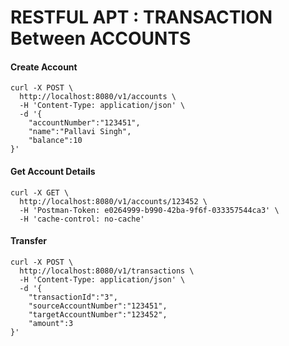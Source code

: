 # RESTFUL APT : TRANSACTION Between ACCOUNTS

#### Create Account

```
curl -X POST \
  http://localhost:8080/v1/accounts \
  -H 'Content-Type: application/json' \
  -d '{
	"accountNumber":"123451",
	"name":"Pallavi Singh",
	"balance":10
}'
```

#### Get Account Details

```
curl -X GET \
  http://localhost:8080/v1/accounts/123452 \
  -H 'Postman-Token: e0264999-b990-42ba-9f6f-033357544ca3' \
  -H 'cache-control: no-cache'
```

#### Transfer

```
curl -X POST \
  http://localhost:8080/v1/transactions \
  -H 'Content-Type: application/json' \
  -d '{
	"transactionId":"3",
    "sourceAccountNumber":"123451",
    "targetAccountNumber":"123452",
    "amount":3
}'
```